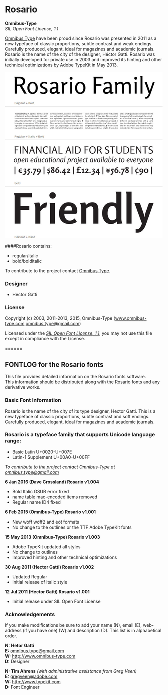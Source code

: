 # Rosario

**Omnibus-Type**  
*SIL Open Font License, 1.1*

[Omnibus Type](http://omnibus-type.com/) have been proud since Rosario 
was presented in 2011 as a new typeface of classic proportions, subtle 
contrast and weak endings. Carefully produced, elegant,
ideal for magazines and academic journals. Rosario is the name of the city of
the designer, Héctor Gatti. Rosario was initially developed for private
use in 2003 and improved its hinting and other technical optimizations by 
Adobe TypeKit in May 2013.

![Sample of Rosario.](SRC/Rosario.jpg "Rosario")

####Rosario contains:
* regular/italic
* bold/bolditalic

To contribute to the project contact [Omnibus Type](http://omnibus-type.com/).

### Designer

* Hector Gatti

### License

Copyright (c) 2003, 2011-2013, 2015, Omnibus-Type (www.omnibus-type.com omnibus.type@gmail.com)

Licensed under the [*SIL Open Font License, 1.1*](http://scripts.sil.org/OFL); you may not use this file except in compliance with the License.

======
## FONTLOG for the Rosario fonts

This file provides detailed information on the Rosario fonts software.  
This information should be distributed along with the Rosario fonts and any derivative works.

### Basic Font Information

Rosario is the name of the city of its type designer, 
Hector Gatti. This is a new typeface of classic proportions, 
subtle contrast and soft endings. Carefully produced, 
elegant, ideal for magazines and academic journals.

### Rosario is a typeface family that supports Unicode language range: 

* Basic Latin 				U+0020-U+007E
* Latin-1 Supplement 		U+00A0-U+00FF


*To contribute to the project contact Omnibus-Type at omnibus.type@gmail.com*

**6 Jan 2016 (Dave Crossland) Rosario  v1.004**
- Bold Italic GSUB error fixed
- name table mac-encoded items removed
- Regular name ID4 fixed

**6 Feb 2015 (Omnibus-Type) Rosario  v1.001**
- New woff woff2 and eot formats
- No change to the outlines or the TTF Adobe TypeKit fonts

**15 May 2013 (Omnibus-Type) Rosario  v1.003**
- Adobe TypeKit updated all styles
- No change to outlines
- Improved hinting and other technical optimizations

**30 Aug 2011 (Hector Gatti) Rosario  v1.002**
- Updated Regular
- Initial release of Italic style

**12 Jul 2011 (Hector Gatti) Rosario  v1.001**
- Initial release under SIL Open Font License

### Acknowledgements

If you make modifications be sure to add your name (N), email (E), web-address
(if you have one) (W) and description (D). This list is in alphabetical order.

**N:** **Hetor Gatti**  
**E:** omnibus.type@gmail.com  
**W:** http://www.omnibus-type.com  
**D:** Designer  

**N:** **Tim Ahrens** *(with administrative assistance from Greg Veen)*  
**E:** gregveen@adobe.com  
**W:** http://www.typekit.com  
**D:** Font Engineer
